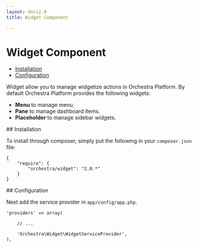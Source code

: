 ```yaml
---
layout: docs2.0
title: Widget Component

---
```


Widget Component
==============

* [Installation](#installation)
* [Configuration](#configuration)

<article id="introduction">

Widget allow you to manage widgetize actions in Orchestra Platform. By default Orchestra Platform provides the following widgets:

* **Menu** to manage menu.
* **Pane** to manage dashboard items.
* **Placeholder** to manage sidebar widgets.

</article>

<article id="installation">
## Installation

To install through composer, simply put the following in your `composer.json` file:

	{
		"require": {
			"orchestra/widget": "2.0.*"
		}
	}

</article>

<article id="configuration">
## Configuration

Next add the service provider in `app/config/app.php`.

	'providers' => array(
		
		// ...
		
		'Orchestra\Widget\WidgetServiceProvider',
	),

</article>
